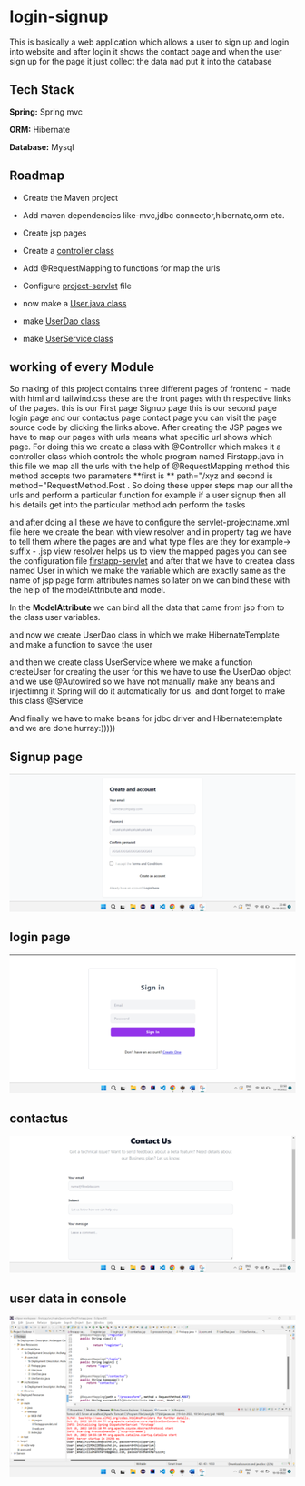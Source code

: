 # login-signup

This is basically a web application which allows a user to sign up and login into website and after login it shows the contact page and
when the user sign up for the page it just collect the data nad put it into the database
## Tech Stack

**Spring:** Spring mvc

**ORM:** Hibernate

**Database:** Mysql

## Roadmap

- Create the Maven project

- Add maven dependencies like-mvc,jdbc connector,hibernate,orm etc.

- Create jsp pages

- Create a [controller class](firstapp/src/main/java/com/first/Firstapp.java)

- Add @RequestMapping to functions for map the urls

- Configure [project-servlet](firstapp/src/main/webapp/WEB-INF/firstapp-servlet.xml) file

- now make a [User.java class](firstapp/src/main/java/com.first/User.java)

- make [UserDao class](firstapp/src/main/java/com/first/UserDao.java)

- make [UserService class](firstapp/src/main/java/com/first/UserService.java)

## working of every Module

So making of this project contains three different pages of frontend - made with html and tailwind.css these are the front pages with th respective links of the pages. this is our First page Signup page this is our second page login page and our contactus page contact page you can visit the page source code by clicking the links above. After creating the JSP pages we have to map our pages with urls means what specific url shows which page. For doing this we create a class with @Controller which makes it a controller class which controls the whole program named Firstapp.java in this file we map all the urls with the help of @RequestMapping method this method accepts two parameters **first is ** path="/xyz and second is method="RequestMethod.Post . So doing these upper steps map our all the urls and perform a particular function for example if a user signup then all his details get into the particular method adn perform the tasks

and after doing all these we have to configure the servlet-projectname.xml file here we create the bean with view resolver and in property tag we have to tell them where the pages are and what type files are they for example-> suffix - .jsp view resolver helps us to view the mapped pages you can see the configuration file [firstapp-servlet](firstapp/src/main/webapp/WEB-INF/firstapp-servlet.xml) and after that we have to createa class named User in which we make the variable which are exactly same as the name of jsp page form attributes names so later on we can bind these with the help of the modelAttribute and model.

In the **ModelAttribute** we can bind all the data that came from jsp from to the class user variables.

and now we create UserDao class in which we make HibernateTemplate and make a function to savce the user

and then we create class UserService where we make a function createUser for creating the user for this we have to use the UserDao object and we use @Autowired so we have not manually make any beans and injectimng it Spring will do it automatically for us. and dont forget to make this class @Service


And finally we have to make beans for jdbc driver and Hibernatetemplate and we are done
hurray:)))))

## Signup page

![Signuppage](screenshots/registration.png)

## login page
![loginpage](screenshots/login.png)

## contactus
![contactus](screenshots/contactus.png)

## user data in console
![userdata](screenshots/database.png)
